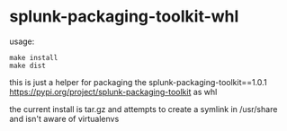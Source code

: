 
# splunk-packaging-toolkit-whl

usage:

```shell
make install
make dist
```

this is just a helper for packaging the splunk-packaging-toolkit==1.0.1 https://pypi.org/project/splunk-packaging-toolkit as whl

the current install is tar.gz and attempts to create a symlink in /usr/share and isn't aware of virtualenvs
